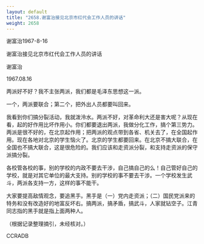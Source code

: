 ```yaml
---
layout: default
title: "2658.谢富治接见北京市红代会工作人员的讲话"
weight: 2658
---
```


谢富治1967-8-16

谢富治接见北京市红代会工作人员的讲话

谢富治

1967.08.16

两派好不好？我不主张两派，我们都是毛泽东思想这一派。

一个，两派要联合；第二个，把外出人员都要叫回来。

我看到你们搞分裂活动，我就泼泠水。两派不好，对革命利大还是害大呢？从现在看，起的好作用比坏作用小。你们都要退出两派，我做分化工作，搞个第三势力。两派是很不好的，在北京起作用；把两派的观点带到各省、机关去了，在全国起作用。现在各地对北京的学生恼火了。北京的学生都要回来。在北京不搞大联合，在全国也不搞大联合，这是很危险的。我们应该和走资派分裂，和支持走资派的保守派搞分裂。

各校管各校的事，别的学校的内政不要去干涉，自己搞自己的么！自己管好自己的学校，就是对其它单位的最大支持。别的学校的事不要去干涉。一个学校发生武斗，两派各支持一方，这样的事不能干。

大家要提高敌情观念，要追黑手。黑手是（一）党内走资派；（二）国民党派来的特务和没有改造好的地富反坏右。搞两派，搞矛盾，搞武斗，人家就钻空子。江青同志指的黑手就是指上面两种人。

（根据记录整理摘引，未经核对。）

CCRADB

